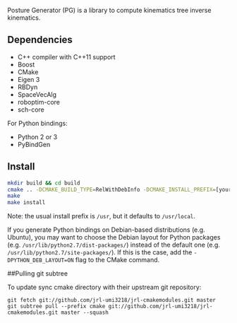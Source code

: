 Posture Generator (PG) is a library to compute kinematics tree inverse kinematics.


## Dependencies

* C++ compiler with C++11 support
* Boost
* CMake
* Eigen 3
* RBDyn
* SpaceVecAlg
* roboptim-core
* sch-core

For Python bindings:

* Python 2 or 3
* PyBindGen


## Install

```sh
mkdir build && cd build
cmake .. -DCMAKE_BUILD_TYPE=RelWithDebInfo -DCMAKE_INSTALL_PREFIX=[your install prefix]
make
make install
```

Note: the usual install prefix is `/usr`, but it defaults to `/usr/local`.

If you generate Python bindings on Debian-based distributions (e.g. Ubuntu),
you may want to choose the Debian layout for Python packages (e.g.
`/usr/lib/python2.7/dist-packages/`) instead of the default one (e.g.
`/usr/lib/python2.7/site-packages/`). If this is the case, add the
`-DPYTHON_DEB_LAYOUT=ON` flag to the CMake command.


##Pulling git subtree

To update sync cmake directory with their upstream git repository:

	git fetch git://github.com/jrl-umi3218/jrl-cmakemodules.git master
	git subtree pull --prefix cmake git://github.com/jrl-umi3218/jrl-cmakemodules.git master --squash

